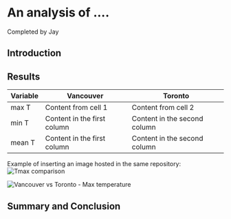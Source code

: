 # An analysis of ....
Completed by Jay

## Introduction

## Results

Variable|Vancouver|Toronto
--- | --- | ---
max T|Content from cell 1 | Content from cell 2
min T|Content in the first column | Content in the second column
mean T|Content in the first column | Content in the second column


Example of inserting an image hosted in the same repository:
![Tmax comparison](https://github.com/3IE1/SciComp-2019/blob/master/Deliverables/calgary-montreal/Tmax_comparison.png?raw=true)


![Vancouver vs Toronto - Max temperature](https://github.com/3IE1/SciComp-2019/blob/master/Deliverables/calgary-montreal/Vancouver_Tmax_histogram.png)

## Summary and Conclusion
